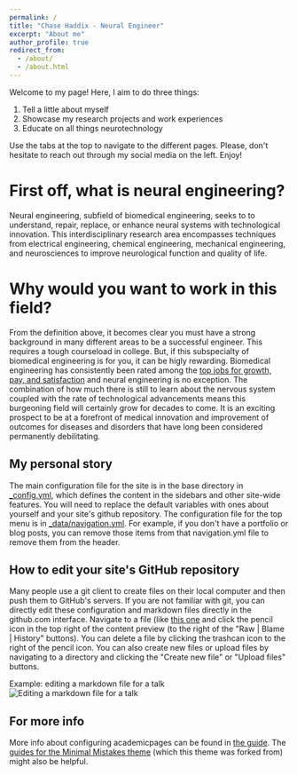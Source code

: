 ```yaml
---
permalink: /
title: "Chase Haddix - Neural Engineer"
excerpt: "About me"
author_profile: true
redirect_from: 
  - /about/
  - /about.html
---
```


Welcome to my page! Here, I aim to do three things:
1. Tell a little about myself
2. Showcase my research projects and work experiences
3. Educate on all things neurotechnology

Use the tabs at the top to navigate to the different pages. Please, don't hesitate to reach out through my social media on the left. Enjoy!

First off, what is neural engineering?
======
Neural engineering, subfield of biomedical engineering, seeks to to understand, repair, replace, or enhance neural systems with technological innovation. This interdisciplinary research area encompasses techniques from electrical engineering, chemical engineering, mechanical engineering, and neurosciences to improve neurological function and quality of life. 

Why would you want to work in this field? 
======
From the definition above, it becomes clear you must have a strong background in many different areas to be a successful engineer. This requires a tough courseload in college. But, if this subspecialty of biomedical engineering is for you, it can be higly rewarding. Biomedical engineering has consistently been rated among the [top jobs for growth, pay, and satisfaction](https://money.cnn.com/pf/best-jobs/2013/snapshots/1.html) and neural engineering is no exception. The combination of how much there is still to learn about the nervous system coupled with the rate of technological advancements means this burgeoning field will certainly grow for decades to come. It is an exciting prospect to be at a forefront of medical innovation and improvement of outcomes for diseases and disorders that have long been considered permanently debilitating. 

My personal story
------
The main configuration file for the site is in the base directory in [_config.yml](https://github.com/academicpages/academicpages.github.io/blob/master/_config.yml), which defines the content in the sidebars and other site-wide features. You will need to replace the default variables with ones about yourself and your site's github repository. The configuration file for the top menu is in [_data/navigation.yml](https://github.com/academicpages/academicpages.github.io/blob/master/_data/navigation.yml). For example, if you don't have a portfolio or blog posts, you can remove those items from that navigation.yml file to remove them from the header. 



How to edit your site's GitHub repository
------
Many people use a git client to create files on their local computer and then push them to GitHub's servers. If you are not familiar with git, you can directly edit these configuration and markdown files directly in the github.com interface. Navigate to a file (like [this one](https://github.com/academicpages/academicpages.github.io/blob/master/_talks/2012-03-01-talk-1.md) and click the pencil icon in the top right of the content preview (to the right of the "Raw | Blame | History" buttons). You can delete a file by clicking the trashcan icon to the right of the pencil icon. You can also create new files or upload files by navigating to a directory and clicking the "Create new file" or "Upload files" buttons. 

Example: editing a markdown file for a talk
![Editing a markdown file for a talk](/images/editing-talk.png)

For more info
------
More info about configuring academicpages can be found in [the guide](https://academicpages.github.io/markdown/). The [guides for the Minimal Mistakes theme](https://mmistakes.github.io/minimal-mistakes/docs/configuration/) (which this theme was forked from) might also be helpful.
